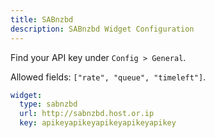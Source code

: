 ```yaml
---
title: SABnzbd
description: SABnzbd Widget Configuration
---
```


Find your API key under `Config > General`.

Allowed fields: `["rate", "queue", "timeleft"]`.

```yaml
widget:
  type: sabnzbd
  url: http://sabnzbd.host.or.ip
  key: apikeyapikeyapikeyapikeyapikey
```

